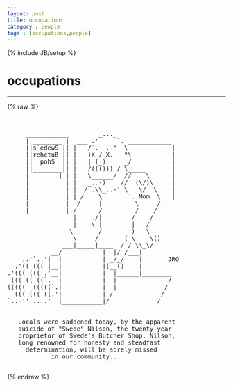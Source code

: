 ```yaml
---
layout: post
title: occupations
category : people
tags : [occupations,people]
---
```

{% include JB/setup %}
# occupations
---
{% raw %}
<pre>


     ____________        _..._
     | ________ |  ___ .&#039;     `. ____________
     ||s`edewS || |   /`.  .-&#039;  \            |
     ||rehctuB || |   )X / X.   &quot;\           |
     ||  pohS  || |   | (_)     _/           |
     ||________|| |   /((())) / \_____       |
     |        ] | |   \______/  //    \      |
     |          | |   _..-)    //  (\/)\     |
     |          | |  / .\\_..-&#039; \   \/  \    |
     |          | |_/    \       `. Mom  \___|
     |          |  /     |         \     /
_____|__________| /      /         /    / _______
                  |    ./|        /    /
                 _|____\_|        |   /
                 \       /       _)   \__
                  \     /       (_\    \()
               ___|_____|____  / / \\_\/
            __/           |  |/ /___|
    ..&#039;`..&#039;|  |           | _/_/    |       JRO
  .&#039;(( ((( |__|           |(__()    |
.&#039;((( ((( .&#039;__|           |  |______|________
 ((( (( ((`.  |           |  |              /
(((((  (((((`.|           |  |             /
  ((( ((( ((.&#039;|           | /             /
`..-&#039;&#039;-....&#039;  |___________|/             /


   Locals were saddened today, by the apparent
   suicide of &quot;Swede&quot; Nilson, the twenty-year
   proprietor of Swede&#039;s Butcher Shop. Nilson,
   long renowned for honesty and steadfast
     determination, will be sorely missed
            in our community...
 </pre>
{% endraw %}
